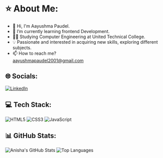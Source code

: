 # ⭐ About Me:
- 👋 Hi, I'm Aayushma Paudel.
- 🌱 I’m currently learning frontend Development.
- 🧑‍💻 Studying Computer Engineering at United Technical College.
- 💡 Passionate and interested in acquiring new skills, exploring different subjects.
- 📫 How to reach me?  
  aayushmapaudel2001@gmail.com

## 🌐 Socials:
[![LinkedIn](https://img.shields.io/badge/LinkedIn-blue?style=for-the-badge&logo=linkedin)](https://www.linkedin.com/)

## 💻 Tech Stack:
![HTML5](https://img.shields.io/badge/HTML5-E34F26?style=for-the-badge&logo=html5&logoColor=white)
![CSS3](https://img.shields.io/badge/CSS3-1572B6?style=for-the-badge&logo=css3&logoColor=white)
![JavaScript](https://img.shields.io/badge/JavaScript-F7DF1E?style=for-the-badge&logo=javascript&logoColor=black)

## 📊 GitHub Stats:
![Anisha's GitHub Stats](https://github-readme-stats.vercel.app/api?username=anisha_s&show_icons=true&theme=dark)
![Top Languages](https://github-readme-stats.vercel.app/api/top-langs/?username=anisha_s&layout=compact&theme=dark)
